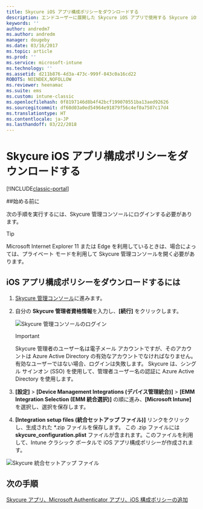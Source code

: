 ```yaml
---
title: Skycure iOS アプリ構成ポリシーをダウンロードする
description: エンドユーザーに展開した Skycure iOS アプリで使用する Skycure iOS アプリ構成ポリシーをダウンロードします。
keywords: ''
author: andredm7
ms.author: andredm
manager: dougeby
ms.date: 03/16/2017
ms.topic: article
ms.prod: ''
ms.service: microsoft-intune
ms.technology: ''
ms.assetid: d211b876-4d3a-473c-999f-843c0a16cd22
ROBOTS: NOINDEX,NOFOLLOW
ms.reviewer: heenamac
ms.suite: ems
ms.custom: intune-classic
ms.openlocfilehash: 0f8197146d8b4f42bcf199070551ba13aed92626
ms.sourcegitcommit: df60d03a0ed54964e91879f56c4ef0a7507c17d4
ms.translationtype: HT
ms.contentlocale: ja-JP
ms.lasthandoff: 03/22/2018
---
```

# <a name="download-skycure-ios-app-configuration-policy"></a>Skycure iOS アプリ構成ポリシーをダウンロードする

[!INCLUDE[classic-portal](../includes/classic-portal.md)]

##<a name="before-you-begin"></a>始める前に

次の手順を実行するには、Skycure 管理コンソールにログインする必要があります。

> [!TIP] 
> Microsoft Internet Explorer 11 または Edge を利用しているときは、場合によっては、プライベート モードを利用して Skycure 管理コンソールを開く必要があります。

## <a name="to-download-the-ios-app-configuration-policy"></a>iOS アプリ構成ポリシーをダウンロードするには

1.  [Skycure 管理コンソール](https://aad.skycure.com)に進みます。

2.  自分の **Skycure 管理者資格情報**を入力し、**[続行]** をクリックします。

    ![Skycure 管理コンソールのログイン](../media/mtp/skycure-ios-app-1.png)

    > [!IMPORTANT] 
    > Skycure 管理者のユーザー名は電子メール アカウントですが、そのアカウントは Azure Active Directory の有効なアカウントでなければなりません。有効なユーザーではない場合、ログインは失敗します。 Skycure は、シングル サインオン (SSO) を使用して、管理者ユーザー名の認証に Azure Active Directory を使用します。

3.  **[設定]** &gt; **[Device Management Integrations (デバイス管理統合)]** &gt; **[EMM Integration Selection (EMM 統合選択)]** の順に進み、**[Microsoft Intune]** を選択し、選択を保存します。

2.  **[Integration setup files (統合セットアップ ファイル)]** リンクをクリックし、生成された \*.zip ファイルを保存します。 この .zip ファイルには **skycure\_configuration.plist** ファイルが含まれます。このファイルを利用して、Intune クラシック ポータルで iOS アプリ構成ポリシーが作成されます。

![Skycure 統合セットアップ ファイル](../media/mtp/skycure-ios-app-2.png)

## <a name="next-steps"></a>次の手順

[Skycure アプリ、Microsoft Authenticator アプリ、iOS 構成ポリシーの追加](/intune-classic/deploy-use/add-skycure-apps-microsoft-authenticator-and-ios-app-configuration-policy)
